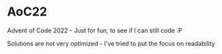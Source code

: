 # AoC22

Advent of Code 2022 - Just for fun, to see if I can still code :P

Solutions are not very optimized - I've tried to put the focus on readability
